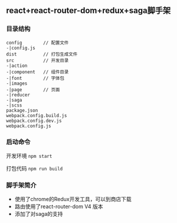 ## react+react-router-dom+redux+saga脚手架

### 目录结构
```
config        // 配置文件
-|config.js
dist          // 打包生成文件
src           // 开发目录
-|action
-|component   // 组件目录
-|font        // 字体包
-|images
-|page        // 页面
-|reducer
-|saga
-|scss
package.json
webpack.config.build.js
webpack.config.dev.js
webpack.config.js
```

### 启动命令
开发环境 ```npm start```

打包代码 ```npm run build```

### 脚手架简介
- 使用了chrome的Redux开发工具，可以到商店下载
- 路由使用了react-router-dom V4 版本
- 添加了对saga的支持